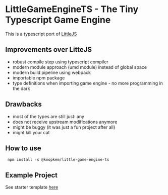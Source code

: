 # LittleGameEngineTS - The Tiny Typescript Game Engine

This is a typescript port of [LittleJS](https://github.com/KilledByAPixel/LittleJS)

## Improvements over LitteJS

* robust compile step using typescript compiler
* modern module approach (umd module) instead of global space
* modern build pipeline using webpack
* importable npm package
* type definitions when importing game engine - no more programming in the dark

## Drawbacks

* most of the types are still just: any
* does not receive upstream modifications anymore
* might be buggy (it was just a fun project after all)
* might kill your cat

## How to use

```
 npm install -s @knopkem/little-game-engine-ts
```

## Example Project

See starter template [here](https://github.com/knopkem/LittleGameEngineTS-starter)
